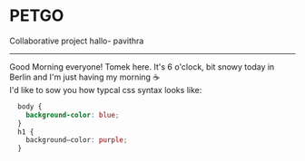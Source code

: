 # PETGO
Collaborative project
hallo- pavithra
___
Good Morning everyone! Tomek here. It's 6 o'clock, bit snowy today in Berlin and I'm just having my morning :coffee:  
I'd like to sow you how typcal css syntax looks like:

```css
  body {
    background-color: blue;
  }
  h1 {
    background–color: purple;
  }
  ```

